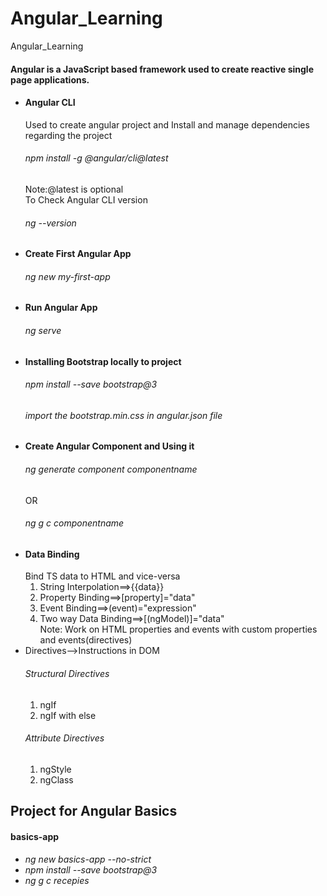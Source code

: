 # Angular_Learning

Angular_Learning

#### Angular is a JavaScript based framework used to create reactive single page applications.

<ul>
<li>
<h4>Angular CLI</h4>
Used to create angular project and Install and manage dependencies regarding the project 
<h6>npm install -g @angular/cli@latest</h6>
Note:@latest is optional</br>
To Check Angular CLI version
<h6>ng --version</h6>
</li>

<li>
<h4>Create First Angular App</h4>
<h6>ng new my-first-app</h6>
</li>

<li>
<h4>Run Angular App</h4>
<h6>ng serve</h6>
</li>

<li>
<h4>Installing Bootstrap locally to project</h4>
<h6>npm install --save bootstrap@3</h6>
<h6>import the bootstrap.min.css in angular.json file</h6>
</li>

<li>
<h4>Create Angular Component and Using it<h4>
<h6>ng generate component componentname</h6>
                  OR
<h6>ng g c componentname</h6>
</li>

<li>
<h4>Data Binding</h4>
Bind TS data to HTML and vice-versa
<ol>
<li>String Interpolation==>{{data}}</li>
<li>Property Binding==>[property]="data"</li>
<li>Event Binding==>(event)="expression"</li>
<li>Two way Data Binding==>[(ngModel)]="data"</li>
Note: Work on HTML properties and events with custom properties and events(directives)
</ol>
</li>

<li>Directives-->Instructions in DOM
<h6>Structural Directives</h6>
<ol>
<li>ngIf</li>
<li>ngIf with else</li>
</ol>
<h6>Attribute Directives</h6>
<ol>
<li>ngStyle</li>
<li>ngClass</li>
</ol>
</li>

</ul>

## Project for Angular Basics

<h4>basics-app</h4>
<h6>
<ul>
<li>ng new basics-app --no-strict</li>
<li>npm install --save bootstrap@3</li>
<li>ng g c recepies</li>
<ul></h6>
